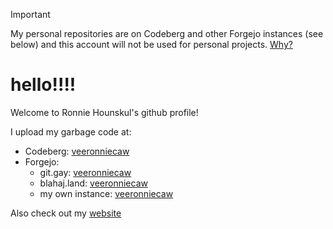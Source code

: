 > [!IMPORTANT]
> My personal repositories are on Codeberg and other Forgejo instances (see below) and this account will not be used for personal projects. [Why?](https://sfconservancy.org/GiveUpGitHub/)

# hello!!!!

Welcome to Ronnie Hounskul's github profile!

I upload my garbage code at:
- Codeberg: [veeronniecaw](https://codeberg.org/veeronniecaw)
- Forgejo:
  - git.gay: [veeronniecaw](https://git.gay/veeronniecaw)
  - blahaj.land: [veeronniecaw](https://git.blahaj.land/veeronniecaw)
  - my own instance: [veeronniecaw](https://git.veeronniecaw.space/)
 
Also check out my [website](https://veeronniecaw.space)
